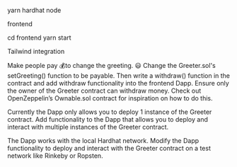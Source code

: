 yarn hardhat node

frontend

cd frontend
yarn start

Tailwind integration

Make people pay 💰to change the greeting. 😃 Change the Greeter.sol's setGreeting() function to be payable. Then write a withdraw() function in the contract and add withdraw functionality into the frontend Dapp. Ensure only the owner of the Greeter contract can withdraw money. Check out OpenZeppelin’s Ownable.sol contract for inspiration on how to do this.

Currently the Dapp only allows you to deploy 1 instance of the Greeter contract. Add functionality to the Dapp that allows you to deploy and interact with multiple instances of the Greeter contract.

The Dapp works with the local Hardhat network. Modify the Dapp functionality to deploy and interact with the Greeter contract on a test network like Rinkeby or Ropsten.

